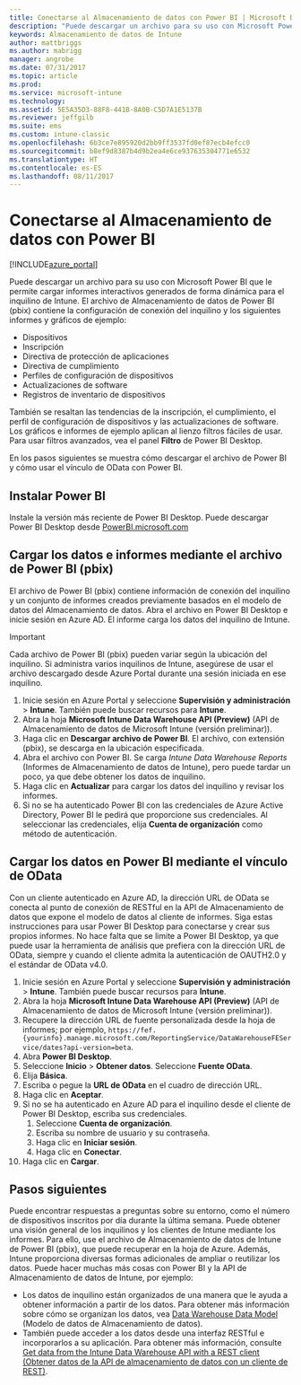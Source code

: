 ```yaml
---
title: Conectarse al Almacenamiento de datos con Power BI | Microsoft Docs
description: "Puede descargar un archivo para su uso con Microsoft Power BI que le permite cargar informes interactivos generados de forma dinámica para el inquilino de Intune."
keywords: Almacenamiento de datos de Intune
author: mattbriggs
ms.author: mabrigg
manager: angrobe
ms.date: 07/31/2017
ms.topic: article
ms.prod: 
ms.service: microsoft-intune
ms.technology: 
ms.assetid: 5E5A35D3-88F8-441B-8A0B-C5D7A1E5137B
ms.reviewer: jeffgilb
ms.suite: ems
ms.custom: intune-classic
ms.openlocfilehash: 6b3ce7e895920d2bb9ff3537fd0ef87ecb4efcc0
ms.sourcegitcommit: b8ef9d8387b4d9b2ea4e6ce937635304771e6532
ms.translationtype: HT
ms.contentlocale: es-ES
ms.lasthandoff: 08/11/2017
---
```

# <a name="connect-to-the-data-warehouse-with-power-bi"></a>Conectarse al Almacenamiento de datos con Power BI

[!INCLUDE[azure_portal](./includes/azure_portal.md)]

Puede descargar un archivo para su uso con Microsoft Power BI que le permite cargar informes interactivos generados de forma dinámica para el inquilino de Intune. El archivo de Almacenamiento de datos de Power BI (pbix) contiene la configuración de conexión del inquilino y los siguientes informes y gráficos de ejemplo:  

  -  Dispositivos
  -  Inscripción
  -  Directiva de protección de aplicaciones
  -  Directiva de cumplimiento
  -  Perfiles de configuración de dispositivos
  -  Actualizaciones de software
  -  Registros de inventario de dispositivos

También se resaltan las tendencias de la inscripción, el cumplimiento, el perfil de configuración de dispositivos y las actualizaciones de software. Los gráficos e informes de ejemplo aplican al lienzo filtros fáciles de usar. Para usar filtros avanzados, vea el panel **Filtro** de Power BI Desktop. 

En los pasos siguientes se muestra cómo descargar el archivo de Power BI y cómo usar el vínculo de OData con Power BI.

## <a name="install-power-bi"></a>Instalar Power BI

Instale la versión más reciente de Power BI Desktop. Puede descargar Power BI Desktop desde [PowerBI.microsoft.com](https://powerbi.microsoft.com/en-us/desktop) 

## <a name="load-the-data-and-reports-using-the-power-bi-file-pbix"></a>Cargar los datos e informes mediante el archivo de Power BI (pbix)

El archivo de Power BI (pbix) contiene información de conexión del inquilino y un conjunto de informes creados previamente basados en el modelo de datos del Almacenamiento de datos. Abra el archivo en Power BI Desktop e inicie sesión en Azure AD. El informe carga los datos del inquilino de Intune.

> [!Important]  
> Cada archivo de Power BI (pbix) pueden variar según la ubicación del inquilino. Si administra varios inquilinos de Intune, asegúrese de usar el archivo descargado desde Azure Portal durante una sesión iniciada en ese inquilino.  

1.  Inicie sesión en Azure Portal y seleccione **Supervisión y administración** > **Intune**. También puede buscar recursos para **Intune**.  
2.  Abra la hoja **Microsoft Intune Data Warehouse API (Preview)** (API de Almacenamiento de datos de Microsoft Intune (versión preliminar)).
3.  Haga clic en **Descargar archivo de Power BI**. El archivo, con extensión (pbix), se descarga en la ubicación especificada.
4.  Abra el archivo con Power BI. Se carga *Intune Data Warehouse Reports* (Informes de Almacenamiento de datos de Intune), pero puede tardar un poco, ya que debe obtener los datos de inquilino.
5.  Haga clic en **Actualizar** para cargar los datos del inquilino y revisar los informes.
6.  Si no se ha autenticado Power BI con las credenciales de Azure Active Directory, Power BI le pedirá que proporcione sus credenciales. Al seleccionar las credenciales, elija **Cuenta de organización** como método de autenticación.

## <a name="load-the-data-in-power-bi-using-the-odata-link"></a>Cargar los datos en Power BI mediante el vínculo de OData

Con un cliente autenticado en Azure AD, la dirección URL de OData se conecta al punto de conexión de RESTful en la API de Almacenamiento de datos que expone el modelo de datos al cliente de informes. Siga estas instrucciones para usar Power BI Desktop para conectarse y crear sus propios informes. No hace falta que se limite a Power BI Desktop, ya que puede usar la herramienta de análisis que prefiera con la dirección URL de OData, siempre y cuando el cliente admita la autenticación de OAUTH2.0 y el estándar de OData v4.0.

1.  Inicie sesión en Azure Portal y seleccione **Supervisión y administración** > **Intune**. También puede buscar recursos para **Intune**.  
2.  Abra la hoja **Microsoft Intune Data Warehouse API (Preview)** (API de Almacenamiento de datos de Microsoft Intune (versión preliminar)).
3. Recupere la dirección URL de fuente personalizada desde la hoja de informes; por ejemplo, `https://fef.{yourinfo}.manage.microsoft.com/ReportingService/DataWarehouseFEService/dates?api-version=beta`.
4. Abra **Power BI Desktop**.
5. Seleccione **Inicio** > **Obtener datos**. Seleccione **Fuente OData**.
6. Elija **Básica**.
7. Escriba o pegue la **URL de OData** en el cuadro de dirección URL.
8. Haga clic en **Aceptar**.
9. Si no se ha autenticado en Azure AD para el inquilino desde el cliente de Power BI Desktop, escriba sus credenciales.  
    1.  Seleccione **Cuenta de organización**.  
    2.  Escriba su nombre de usuario y su contraseña.  
    3.  Haga clic en **Iniciar sesión**.  
    4.  Haga clic en **Conectar**.  
10. Haga clic en **Cargar**.

## <a name="next-steps"></a>Pasos siguientes

Puede encontrar respuestas a preguntas sobre su entorno, como el número de dispositivos inscritos por día durante la última semana. Puede obtener una visión general de los inquilinos y los clientes de Intune mediante los informes. Para ello, use el archivo de Almacenamiento de datos de Intune de Power BI (pbix), que puede recuperar en la hoja de Azure. Además, Intune proporciona diversas formas adicionales de ampliar o reutilizar los datos. Puede hacer muchas más cosas con Power BI y la API de Almacenamiento de datos de Intune, por ejemplo:

<!-- -  You can use Power BI Desktop to create additional report types with your data. For example, you could create a custom chart representing the ratio of device manufactures in your enterprise. For more information about creating custom reports with Power BI and the Intune Data Warehouse, see `BLOG POST ON POWER BI`. -->
 -  Los datos de inquilino están organizados de una manera que le ayuda a obtener información a partir de los datos. Para obtener más información sobre cómo se organizan los datos, vea [Data Warehouse Data Model](reports-ref-data-model.md) (Modelo de datos de Almacenamiento de datos). 
 -  También puede acceder a los datos desde una interfaz RESTful e incorporarlos a su aplicación. Para obtener más información, consulte [Get data from the Intune Data Warehouse API with a REST client (Obtener datos de la API de almacenamiento de datos con un cliente de REST)](reports-proc-data-rest.md).